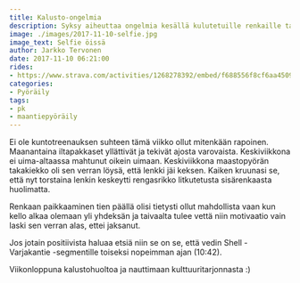 ```yaml
---
title: Kalusto-ongelmia
description: Syksy aiheuttaa ongelmia kesällä kulutetuille renkaille tappajasepelin muodossa. Joka lenkille pitäisi ottaa paikkausvälineet mukaan.
image: ./images/2017-11-10-selfie.jpg
image_text: Selfie öissä
author: Jarkko Tervonen
date: 2017-11-10 06:21:00
rides:
- https://www.strava.com/activities/1268278392/embed/f688556f8cf6aa45094c742ab933ad32998102f0
categories:
- Pyöräily
tags:
- pk
- maantiepyöräily
---
```

Ei ole kuntotreenauksen suhteen tämä viikko ollut mitenkään rapoinen. Maanantaina iltapakkaset yllättivät ja tekivät ajosta varovaista. Keskiviikkona ei uima-altaassa mahtunut oikein uimaan. Keskiviikkona maastopyörän takakiekko oli sen verran löysä, että lenkki jäi keksen. Kaiken kruunasi se, että nyt torstaina lenkin keskeytti rengasrikko litkutetusta sisärenkaasta huolimatta.

Renkaan paikkaaminen tien päällä olisi tietysti ollut mahdollista vaan kun kello alkaa olemaan yli yhdeksän ja taivaalta tulee vettä niin motivaatio vain laski sen verran alas, ettei jaksanut.

Jos jotain positiivista haluaa etsiä niin se on se, että vedin Shell - Varjakantie -segmentille toiseksi nopeimman ajan (10:42).

Viikonloppuna kalustohuoltoa ja nauttimaan kulttuuritarjonnasta :)
